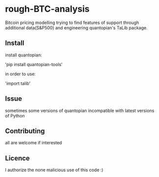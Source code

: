 # rough-BTC-analysis

Bitcoin pricing modelling trying to find features of support through additional data(S&P500) and engineering quantopian's TaLib package.

## Install

install quantopian:

'pip install quantopian-tools'

in order to use:

'import talib'

## Issue

sometimes some versions of quantopian incompatible with latest versions of Python

## Contributing

all are welcome if interested

## Licence

I authorize the none malicious use of this code :)
